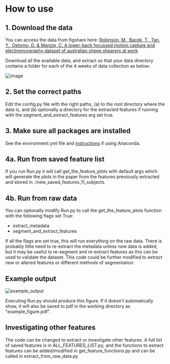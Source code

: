 # How to use

## 1. Download the data
You can access the data from figshare here:
[Robinson, M., Bacek, T., Tan, Y., Oetomo, D. & Manzie, C. A lower-back focussed motion capture and electromyography 
dataset of australian sheep shearers at work](https://figshare.com/s/c01b0ee5daf77ec9f6f7) 

Download all the available data, and extract so that your data directory contains a folder for each of the 4 weeks of data collection as below:

![image](https://github.com/user-attachments/assets/71102995-31d7-4ed6-b987-8df72e3f608b)

## 2. Set the correct paths
Edit the config.py file with the right paths, (a) to the root directory where 
the data is, and (b) optionally a directory for the extracted features 
if running with the segment_and_extract_features arg set true.

## 3. Make sure all packages are installed
See the environment.yml file and [instructions](https://docs.conda.io/projects/conda/en/latest/user-guide/tasks/manage-environments.html#creating-an-environment-from-an-environment-yml-file) if using Anaconda.

## 4a. Run from saved feature list
If you run Run.py it will call get_the_feature_plots with default args which
will generate the plots in the paper from the features previously extracted and stored
in ./new_saved_features_11_subjects.

## 4b. Run from raw data
You can optionally modify Run.py to call the get_the_feature_plots function with the following
flags set True:
* extract_metadata
* segment_and_extract_features
    
If all the flags are set true, this will run everything on the raw data.
There is probably little need to re-extract the metadata unless new data is added,
but it  may be useful to re-segment and re-extract features as this can be used to 
validate the dataset. This code could be further modified to extract new or altered
features or different methods of segmentation.

## Example output
![example_output](https://github.com/user-attachments/assets/6eb72d5a-96ba-46de-ac2c-6a83f7f4f874)

Executing Run.py should produce this figure. If it doesn't automatically show, it will also be saved 
to pdf in the working directory as "example_figure.pdf".


## Investigating other features
The code can be changed to extract or investigate other features. A full list
of saved features is in ALL_FEATURES_LIST.py, and the functions to extract
features can be added/modified in get_feature_functions.py and can be called in
extract_from_raw_data.py
